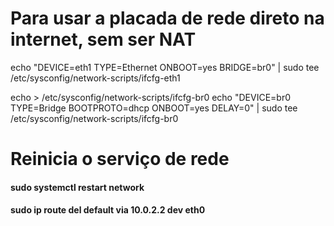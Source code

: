 # Para usar a placada de rede direto na internet, sem ser NAT
echo "DEVICE=eth1
TYPE=Ethernet
ONBOOT=yes
BRIDGE=br0" | sudo tee /etc/sysconfig/network-scripts/ifcfg-eth1

echo > /etc/sysconfig/network-scripts/ifcfg-br0
echo "DEVICE=br0
TYPE=Bridge
BOOTPROTO=dhcp
ONBOOT=yes
DELAY=0" | sudo tee /etc/sysconfig/network-scripts/ifcfg-br0


# Reinicia o serviço de rede
#### sudo systemctl restart network
#### sudo ip route del default via 10.0.2.2 dev eth0
